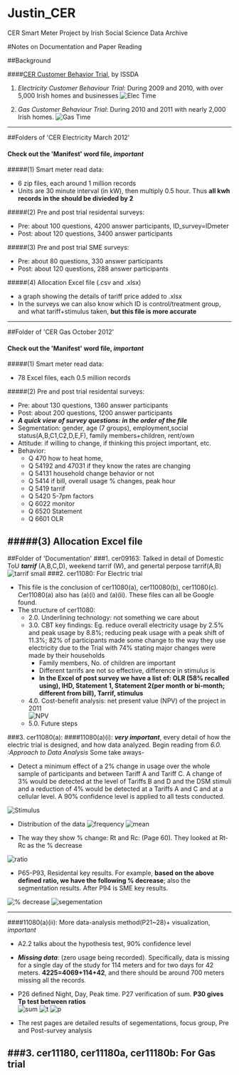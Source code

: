 # Justin_CER
CER Smart Meter Project by Irish Social Science Data Archive

#Notes on Documentation and Paper Reading

##Background


####[CER Customer Behavior Trial][dl], by ISSDA

[dl]: http://www.ucd.ie/issda/data/commissionforenergyregulationcer/#

1. *Electricity Customer Behaviour Trial*:
During 2009 and 2010, with over 5,000 Irish homes and businesses
![Elec Time](https://github.com/justinishere/Justin_CER/blob/master/markdown/time1.png)




2. *Gas Customer Behaviour Trial*:	During 2010 and 2011 with nearly 2,000 Irish homes.
![Gas Time](https://github.com/justinishere/Justin_CER/blob/master/markdown/time2.png)



--------

##Folders of 'CER Electricity March 2012'
#### Check out the 'Manifest' word file, *important*

#####(1)	Smart meter read data: 
* 6 zip files, each around 1 million records
* Units are 30 minute interval (in kW), then multiply 0.5 hour. Thus **all kwh records in the should be divieded by 2**

#####(2)	Pre and post trial residental surveys:
* Pre: about 100 questions, 4200 answer participants, ID_survey=IDmeter
* Post: about 120 questions, 3400 answer participants

#####(3)	Pre and post trial SME surveys:
* Pre: about 80 questions, 330 answer participants
* Post: about 120 questions, 288 answer participants


#####(4)	Allocation Excel file (.csv and .xlsx)
* a graph showing the details of tariff price added to .xlsx
* In the surveys we can also know which ID is control/treatment group, and what tariff+stimulus taken, **but this file is more accurate**






------------


##Folder of 'CER Gas October 2012'
#### Check out the 'Manifest' word file, *important*

#####(1)	Smart meter read data: 
* 78 Excel files, each 0.5 million records

#####(2)	Pre and post trial residental surveys:
* Pre: about 130 questions, 1360 answer participants
* Post: about 200 questions, 1200 answer participants
*  ***A quick view of survey questions: in the order of the file***
  * Segmentation: gender, age (7 groups), employment,social status(A,B,C1,C2,D,E,F), family members+children, rent/own
  * Attitude: if willing to change, if thinking this project important, etc.
  * Behavior: 
     - Q 470 how to heat home, 
     - Q 54192 and 47031 if they know the rates are changing
     - Q 54131 household change behavior or not
     - Q 5414 if bill, overall usage % changes, peak hour
     - Q 5419 tarrif
     - Q 5420 5-7pm factors
     - Q 6022 monitor
     - Q 6520 Statement
     - Q 6601 OLR


#####(3)	Allocation Excel file 
----------

##Folder of 'Documentation'
###1. cer09163: 
Talked in detail of Domestic ToU ***tarrif*** (A,B,C,D), weekend tarrif (W), and genertal perpose tarrif(A,B)
![tarrif small](https://github.com/justinishere/Justin_CER/blob/master/markdown/tarrif.png)
###2. cer11080: For Electric trial
* This file is the conclusion of cer11080(a), cer110080(b), cer11080(c). Cer11080(a) also has (a)(i) and (a)(ii). These files can all be Google found.
* The structure of cer11080: 
     * 2.0. Underlining technology: not something we care about
     * 3.0. CBT key findings: Eg. reduce overall electricity usage by 2.5% and peak usage by 8.8%; reducing peak usage with a peak shift of 11.3%; 82% of participants made some change to the way they use electricity due to the Trial with 74% stating major changes were made by their households
        * Family members, No. of children are important
        * Different tarrifs are not so effective, difference in stimulus is
        * **In the Excel of post survey we have a list of: OLR (58% recalled using), IHD, Statement 1, Statement 2(per month or bi-month; different from bill), Tarrif, stimulus**
     * 4.0. Cost-benefit analysis:  net present value (NPV) of the project in 2011    
![NPV](https://github.com/justinishere/Justin_CER/blob/master/markdown/npv.png)
     * 5.0. Future steps


###3. cer11080(a): 
####11080(a)(i): ***very important***, every detail of how the electric trial is designed, and how data analyzed. Begin reading from  *6.0. :Approach to Data Analysis* Some take aways- 

* Detect a minimum effect of a 2% change in usage over the whole sample of participants and between Tariff A and Tariff C. A change of 3% would be detected at the level of Tariffs B and D and the DSM stimuli and a reduction of 4% would be detected at a Tariffs A and C and at a cellular level. A 90% confidence level is applied to all tests conducted.

![Stimulus](https://github.com/justinishere/Justin_CER/blob/master/markdown/stimulus.png)


* Distribution of the data
![frequency](https://github.com/justinishere/Justin_CER/blob/master/markdown/frequen.png)
![mean](https://github.com/justinishere/Justin_CER/blob/master/markdown/mean.png)



* The way they show % change: Rt and Rc: (Page 60). They looked at Rt-Rc as the % decrease

![ratio](https://github.com/justinishere/Justin_CER/blob/master/markdown/ratio.png)

* P65-P93, Residental key results. For example, **based on the above defined ratio, we have the following % decrease**; also the segmentation results. After P94 is SME key results.

![% decrease](https://github.com/justinishere/Justin_CER/blob/master/markdown/decrease.png)
![segementation](https://github.com/justinishere/Justin_CER/blob/master/markdown/segment.png)





-----------------
####11080(a)(ii): More data-analysis method(P21~28)+ visualization, *important*
* A2.2 talks about the hypothesis test, 90% confidence level
* ***Missing data***: (zero usage being recorded). Specifically, data is missing for a single day of the study for 114 meters and for two days for 42 meters. **4225=4069+114+42**, and there should be around 700 meters missing all the records.

* P26 defined Night, Day, Peak time. P27 verification of sum. **P30 gives Tp test between ratios**  
![sum](https://github.com/justinishere/Justin_CER/blob/master/markdown/sum.png)
![t](https://github.com/justinishere/Justin_CER/blob/master/markdown/t.png)
![p](https://github.com/justinishere/Justin_CER/blob/master/markdown/p.png)
* The rest pages are detailed results of segementations, focus group, Pre and Post-survey analysis


###3. cer11180, cer11180a, cer11180b: For Gas trial
-------------------









